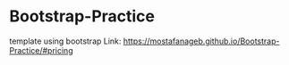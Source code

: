 # Bootstrap-Practice
template using bootstrap
Link: https://mostafanageb.github.io/Bootstrap-Practice/#pricing
